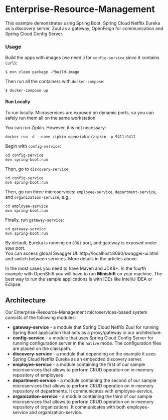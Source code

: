 # Enterprise-Resource-Management

This example demonstrates using Spring Boot, Spring Cloud Netflix Eureka as a discovery server, Zuul as a gateway, OpenFeign for communication and Spring Cloud Config Server.

### Usage

Build the apps with images (we need ji for `config-service` since it contains `curl`):
```shell
$ mvn clean package -Pbuild-image
```

Then run all the containers with `docker-compose`:
```shell
$ docker-compose up
```

#### Run Locally

To run locally. Microservices are exposed on dynamic ports, so you can safely run them all on the same workstation.

You can run Zipkin. However, it is not necessary:
```shell
docker run -d --name zipkin openzipkin/zipkin -p 9411:9411
```

Begin with `config-service`:
```shell
cd config-service
mvn spring-boot:run
```

Then, go to `discovery-service`:
```shell
cd config-service
mvn spring-boot:run
```

Then, go run three microservices: `employee-service`, `department-service`, and `organization-service`, e.g.:
```shell
cd employee-service
mvn spring-boot:run
```

Finally, run `gateway-service`:
```shell
cd gateway-service
mvn spring-boot:run
```

By default, Eureka is running on `8061` port, and gateway is exposed under `8060` port.\
You can access global Swagger UI: http://localhost:8060/swagger-ui.html and switch between services. More details in the articles above.


In the most cases you need to have Maven and JDK8+. In the fourth example with OpenShift you will have to run **Minishift** on your machine. The best way to run the sample applications is with IDEs like IntelliJ IDEA or Eclipse.

## Architecture

Our Enterprise-Resource-Management microservices-based system consists of the following modules:
- **gateway-service** - a module that Spring Cloud Netflix Zuul for running Spring Boot application that acts as a proxy/gateway in our architecture.
- **config-service** - a module that uses Spring Cloud Config Server for running configuration server in the `native` mode. The configuration files are placed on the classpath.
- **discovery-service** - a module that depending on the example it uses Spring Cloud Netflix Eureka as an embedded discovery server.
- **employee-service** - a module containing the first of our sample microservices that allows to perform CRUD operation on in-memory repository of employees
- **department-service** - a module containing the second of our sample microservices that allows to perform CRUD operation on in-memory repository of departments. It communicates with employee-service.
- **organization-service** - a module containing the third of our sample microservices that allows to perform CRUD operation on in-memory repository of organizations. It communicates with both employee-service and organization-service.
